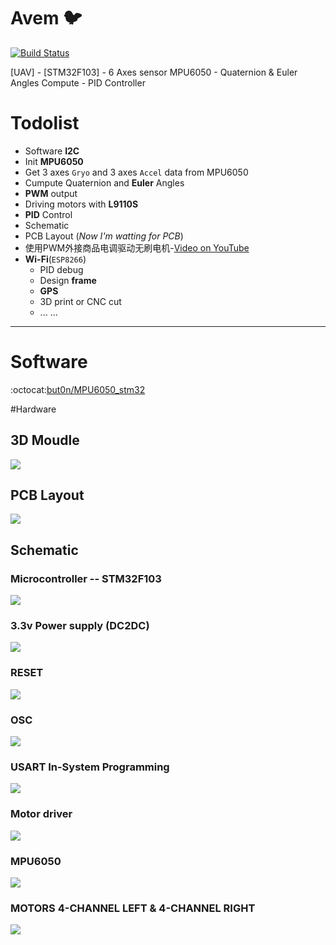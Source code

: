 # Avem :bird:
[![Build Status](https://travis-ci.org/but0n/Avem.png)](https://travis-ci.org/but0n/Avem)

[UAV] - [STM32F103] - 6 Axes sensor MPU6050 - Quaternion &amp; Euler Angles Compute - PID Controller

# Todolist
* Software **I2C**
* Init **MPU6050**
* Get 3 axes `Gryo` and 3 axes `Accel` data from MPU6050
* Cumpute Quaternion and **Euler** Angles
* **PWM** output
* Driving motors with **L9110S**
* **PID** Control
* Schematic
* PCB Layout (*Now I'm watting for PCB*)
* 使用PWM外接商品电调驱动无刷电机-[Video on YouTube](https://youtu.be/iHYVgTmxoSw)
* **Wi-Fi**(`ESP8266`)
	* PID debug
	* Design **frame**
	* **GPS**
	* 3D print or CNC cut
	* ... ...

----

# Software

:octocat:[but0n/MPU6050_stm32](https://github.com/but0n/MPU6050_stm32)

#Hardware

## 3D Moudle

![](rm_img/PCB/3dpcb.png)

## PCB Layout

![](rm_img/PCB/pcb.png)

## Schematic

### Microcontroller -- STM32F103
![](rm_img/stm.png)

### 3.3v Power supply (DC2DC)
![](rm_img/1117.png)

### RESET
![](rm_img/reset.png)

### OSC
![](rm_img/osc.png)

### USART In-System Programming
![](rm_img/usart.png)

### Motor driver
![](rm_img/l9110.png)

### MPU6050
![](rm_img/mpu6050.png)

### MOTORS 4-CHANNEL LEFT & 4-CHANNEL RIGHT
![](rm_img/motors.png)
